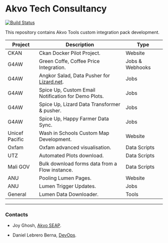 # Akvo Tech Consultancy

[![Build Status](https://travis-ci.org/akvo/akvo-tech-consultancy.svg?branch=master)](https://travis-ci.org/akvo/akvo-tech-consultancy.svg?branch=master)

This repository contains Akvo Tools custom integration pack development.

| Project | Description | Type |
| ------ | ------ | ------ |
| CKAN | Ckan Docker Pilot Project. | Website |
| G4AW | Green Coffe, Coffee Price Integration. | Jobs & Webhooks |
| G4AW | Angkor Salad, Data Pusher for [Lizard.net][liZ]. | Jobs |
| G4AW | Spice Up, Custom Email Notification for Demo Plots. | Jobs |
| G4AW | Spice Up, Lizard Data Transformer & pusher. | Jobs |
| G4AW | Spice Up, Happy Farmer Data Sync. | Jobs |
| Unicef Pacific | Wash in Schools Custom Map Development. | Website |
| Oxfam | Oxfam advanced visualisation. | Data Scripts |
| UTZ | Automated Plots download. | Data Scripts |
| Mali GOV | Bulk download forms data from a Flow instance. | Data Scripts |
| ANU | Pooling Lumen Pages. | Website |
| ANU | Lumen Trigger Updates. | Jobs |
| General | Lumen Data Downloader. | Tools |

-------

### Contacts

- Joy Ghosh, [Akvo SEAP][spHub].
- Daniel Lebrero Berna, [DevOps][euHub].


   [spHub]: <https://akvo.org/south-east-asia-pacific/>
   [euHub]: <https://akvo.org/europe/>
   [liZ]:<https://www.lizard.net/>

